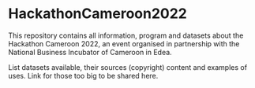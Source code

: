 # HackathonCameroon2022
This repository contains all information, program and datasets about the Hackathon Cameroon 2022, an event organised in partnership with the National Business Incubator of Cameroon in Edea. 

List datasets available, their sources (copyright) content and examples of uses. Link for those too big to be shared here. 
